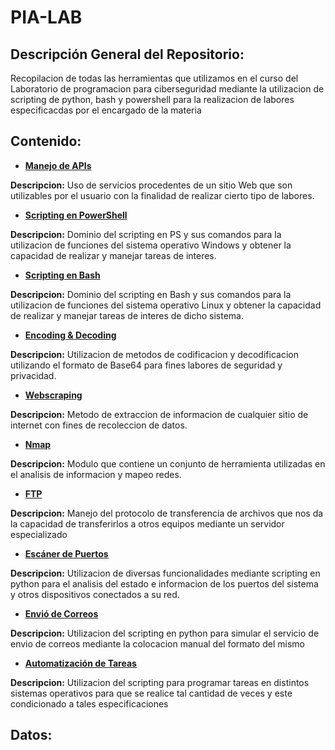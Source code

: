# PIA-LAB

## Descripción General del Repositorio:
Recopilacion de todas las herramientas que utilizamos en el curso del Laboratorio de programacion para ciberseguridad mediante la utilizacion de scripting de python, bash y powershell para la realizacion de labores especificacdas por el encargado de la materia

## Contenido:

* [**Manejo de APIs**](https://google.com)

**Descripcion:** Uso de servicios procedentes de un sitio Web que son utilizables por el usuario con la finalidad de realizar cierto tipo de labores.

* [**Scripting en PowerShell**](https://google.com)

**Descripcion:** Dominio del scripting en PS y sus comandos para la utilizacion de funciones del sistema operativo Windows y obtener la capacidad de realizar y manejar tareas de interes.

* [**Scripting en Bash**](https://google.com)

**Descripcion:** Dominio del scripting en Bash y sus comandos para la utilizacion de funciones del sistema operativo Linux y obtener la capacidad de realizar y manejar tareas de interes de dicho sistema.

* [**Encoding & Decoding**](https://google.com)

**Descripcion:** Utilizacion de metodos de codificacion y decodificacion utilizando el formato de Base64 para fines labores de seguridad y privacidad.

* [**Webscraping**](https://google.com)

**Descripcion:** Metodo de extraccion de informacion de cualquier sitio de internet con fines de recoleccion de datos.

* [**Nmap**](https://google.com)

**Descripcion:** Modulo que contiene un conjunto de herramienta utilizadas en el analisis de informacion y mapeo redes.

* [**FTP**](https://google.com)

**Descripcion:** Manejo del protocolo de transferencia de archivos que nos da la capacidad de transferirlos a otros equipos mediante un servidor especializado

* [**Escáner de Puertos**](https://google.com)

**Descripcion:** Utilizacion de diversas funcionalidades mediante scripting en python para el analisis del estado e informacion de los puertos del sistema y otros dispositivos conectados a su red. 

* [**Envió de Correos**](https://google.com)

**Descripcion:** Utilizacion del scripting en python para simular el servicio de envio de correos mediante la colocacion manual del formato del mismo

* [**Automatización de Tareas**](https://google.com)

**Descripcion:** Utilizacion del scripting para programar tareas en distintos sistemas operativos para que se realice tal cantidad de veces y este condicionado a tales especificaciones

## Datos:
